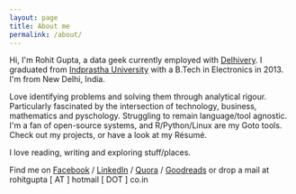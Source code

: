 ```yaml
---
layout: page
title: About me
permalink: /about/
---
```


Hi, I'm Rohit Gupta, a data geek currently employed with [Delhivery][work]. I graduated from [Indprastha University][study] with a B.Tech in Electronics in 2013. I'm from New Delhi, India.  

Love identifying problems and solving them through analytical rigour. Particularly fascinated by the intersection of technology, business, mathematics and pyschology. Struggling to remain language/tool agnostic. I'm a fan of open-source systems, and R/Python/Linux are my Goto tools. Check out my projects, or have a look at my Résumé.

I love reading, writing and exploring stuff/places. 

Find me on [Facebook][fb] / [LinkedIn][li] / [Quora][qr] / [Goodreads][gr] or drop a mail at rohitgupta [ AT ] hotmail [ DOT ] co.in


[work]: http://www.delhivery.com/
[study]: https://en.wikipedia.org/wiki/Guru_Gobind_Singh_Indraprastha_University
[fb]: http://www.facebook.com/rohitt.gupta
[li]: http://www.linkedin.com/rohitgupta91
[qr]: https://www.quora.com/profile/Rohit-Gupta-22
[gr]: https://www.goodreads.com/user/show/8470675-rohit



